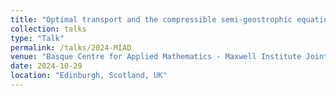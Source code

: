 ```yaml
---
title: "Optimal transport and the compressible semi-geostrophic equations"
collection: talks
type: "Talk"
permalink: /talks/2024-MIAD
venue: "Basque Centre for Applied Mathematics - Maxwell Institute Joint Analysis Conference"
date: 2024-10-29
location: "Edinburgh, Scotland, UK"
---
```

